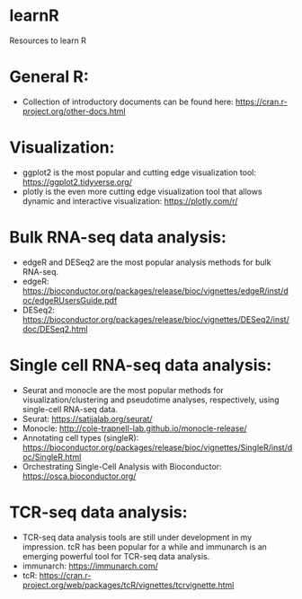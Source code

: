 # learnR
Resources to learn R

# General R:
- Collection of introductory documents can be found here: https://cran.r-project.org/other-docs.html

# Visualization:
- ggplot2 is the most popular and cutting edge visualization tool: https://ggplot2.tidyverse.org/
- plotly is the even more cutting edge visualization tool that allows dynamic and interactive visualization: https://plotly.com/r/

# Bulk RNA-seq data analysis:
- edgeR and DESeq2 are the most popular analysis methods for bulk RNA-seq.
- edgeR: https://bioconductor.org/packages/release/bioc/vignettes/edgeR/inst/doc/edgeRUsersGuide.pdf
- DESeq2: https://bioconductor.org/packages/release/bioc/vignettes/DESeq2/inst/doc/DESeq2.html

# Single cell RNA-seq data analysis:
- Seurat and monocle are the most popular methods for visualization/clustering and pseudotime analyses, respectively, using single-cell RNA-seq data.  
- Seurat: https://satijalab.org/seurat/
- Monocle: http://cole-trapnell-lab.github.io/monocle-release/
- Annotating cell types (singleR): https://bioconductor.org/packages/release/bioc/vignettes/SingleR/inst/doc/SingleR.html
- Orchestrating Single-Cell Analysis with Bioconductor: https://osca.bioconductor.org/

# TCR-seq data analysis:
- TCR-seq data analysis tools are still under development in my impression. tcR has been popular for a while and immunarch is an emerging powerful tool for TCR-seq data analysis.
- immunarch: https://immunarch.com/
- tcR: https://cran.r-project.org/web/packages/tcR/vignettes/tcrvignette.html

